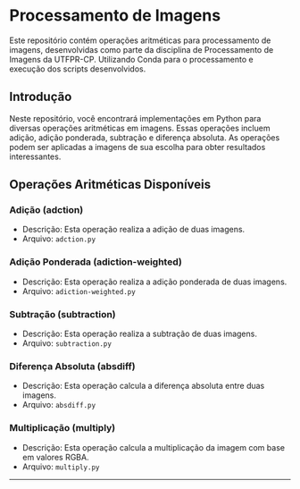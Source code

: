 # Processamento de Imagens

Este repositório contém operações aritméticas para processamento de imagens, desenvolvidas como parte da disciplina de Processamento de Imagens da UTFPR-CP.
Utilizando Conda para o processamento e execução dos scripts desenvolvidos.

## Introdução

Neste repositório, você encontrará implementações em Python para diversas operações aritméticas em imagens. Essas operações incluem adição, adição ponderada, subtração e diferença absoluta. As operações podem ser aplicadas a imagens de sua escolha para obter resultados interessantes.

## Operações Aritméticas Disponíveis

### Adição (adction)
- Descrição: Esta operação realiza a adição de duas imagens.
- Arquivo: `adction.py`
### Adição Ponderada (adiction-weighted)
- Descrição: Esta operação realiza a adição ponderada de duas imagens.
- Arquivo: `adiction-weighted.py`
### Subtração (subtraction)
- Descrição: Esta operação realiza a subtração de duas imagens.
- Arquivo: `subtraction.py`
### Diferença Absoluta (absdiff)
- Descrição: Esta operação calcula a diferença absoluta entre duas imagens.
- Arquivo: `absdiff.py`
### Multiplicação (multiply)
- Descrição: Esta operação calcula a multiplicação da imagem com base em valores RGBA.
- Arquivo: `multiply.py`
---